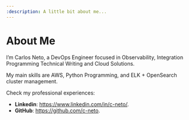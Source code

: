 ```yaml
---
:description: A little bit about me...
---
```


# About Me

I’m Carlos Neto, a DevOps Engineer focused in Observability, Integration Programming Technical Writing and Cloud Solutions. 

My main skills are AWS, Python Programming, and ELK + OpenSearch cluster management.

Check my professional experiences:

- __Linkedin__: <https://www.linkedin.com/in/c-neto/>.
- __GitHub__: <https://github.com/c-neto>.
